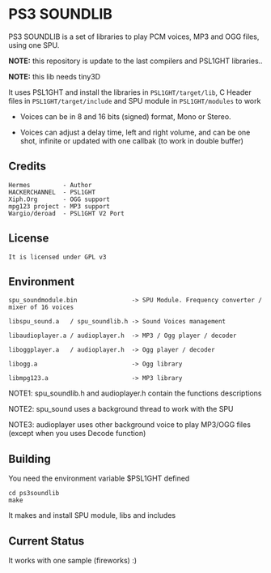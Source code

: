 PS3 SOUNDLIB
============

PS3 SOUNDLIB is a set of libraries to play PCM voices, MP3 and OGG files, using one SPU.

**NOTE:** this repository is update to the last compilers and PSL1GHT libraries..

**NOTE:** this lib needs tiny3D

It uses PSL1GHT and install the libraries in `PSL1GHT/target/lib`, C Header files
in `PSL1GHT/target/include` and SPU module in `PSL1GHT/modules` to work

- Voices can be in 8 and 16 bits (signed) format, Mono or Stereo.

- Voices can adjust a delay time, left and right volume, and can be one shot, infinite or updated with one callbak 
(to work in double buffer)

Credits
-------

    Hermes         - Author
    HACKERCHANNEL  - PSL1GHT
    Xiph.Org       - OGG support
    mpg123 project - MP3 support
    Wargio/deroad  - PSL1GHT V2 Port

License
-------
    
    It is licensed under GPL v3

Environment
-----------

    spu_soundmodule.bin               -> SPU Module. Frequency converter / mixer of 16 voices

    libspu_sound.a   / spu_soundlib.h -> Sound Voices management

    libaudioplayer.a / audioplayer.h  -> MP3 / Ogg player / decoder

    liboggplayer.a   / audioplayer.h  -> Ogg player / decoder

    libogg.a                          -> Ogg library

    libmpg123.a                       -> MP3 library

NOTE1: spu_soundlib.h and audioplayer.h contain the functions descriptions

NOTE2: spu_sound uses a background thread to work with the SPU

NOTE3: audioplayer uses other background voice to play MP3/OGG files (except when you uses Decode function)

Building
--------

You need the environment variable $PSL1GHT defined

    cd ps3soundlib
    make
    
It makes and install SPU module, libs and includes

Current Status
--------------

It works with one sample (fireworks) :)
